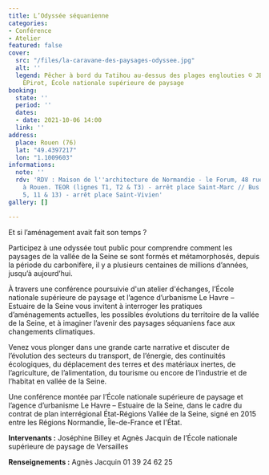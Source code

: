 ```yaml
---
title: L’Odyssée séquanienne
categories:
- Conférence
- Atelier
featured: false
cover:
  src: "/files/la-caravane-des-paysages-odyssee.jpg"
  alt: ''
  legend: Pêcher à bord du Tatihou au-dessus des plages englouties © JBilley, AJacquin,
    EPirot, École nationale supérieure de paysage
booking:
  state: ''
  period: ''
  dates:
  - date: 2021-10-06 14:00
  link: ''
address:
  place: Rouen (76)
  lat: "49.4397217"
  lon: "1.1009603"
informations:
  note: ''
  rdv: 'RDV : Maison de l''architecture de Normandie - le Forum, 48 rue Victor Hugo
    à Rouen. TEOR (lignes T1, T2 & T3) - arrêt place Saint-Marc // Bus (lignes F2,
    5, 11 & 13) - arrêt place Saint-Vivien'
gallery: []

---
```

Et si l’aménagement avait fait son temps ?

Participez à une odyssée tout public pour comprendre comment les paysages de la vallée de la Seine se sont formés et métamorphosés, depuis la période du carbonifère, il y a plusieurs centaines de millions d’années, jusqu’à aujourd’hui.

À travers une conférence poursuivie d'un atelier d'échanges, l’École nationale supérieure de paysage et l’agence d’urbanisme Le Havre – Estuaire de la Seine vous invitent à interroger les pratiques d’aménagements actuelles, les possibles évolutions du territoire de la vallée de la Seine, et à imaginer l’avenir des paysages séquaniens face aux changements climatiques.

Venez vous plonger dans une grande carte narrative et discuter de l’évolution des secteurs du transport, de l’énergie, des continuités écologiques, du déplacement des terres et des matériaux inertes, de l’agriculture, de l’alimentation, du tourisme ou encore de l’industrie et de l’habitat en vallée de la Seine.

Une conférence montée par l’École nationale supérieure de paysage et l’agence d’urbanisme Le Havre – Estuaire de la Seine, dans le cadre du contrat de plan interrégional État-Régions Vallée de la Seine, signé en 2015 entre les Régions Normandie, Île-de-France et l'État.

**Intervenants :** Joséphine Billey et Agnès Jacquin de l’École nationale supérieure de paysage de Versailles

**Renseignements :** Agnès Jacquin 01 39 24 62 25
